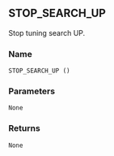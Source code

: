 ## STOP\_SEARCH\_UP

Stop tuning search UP.


### Name

`STOP_SEARCH_UP ()`


### Parameters

`None`


### Returns

`None`